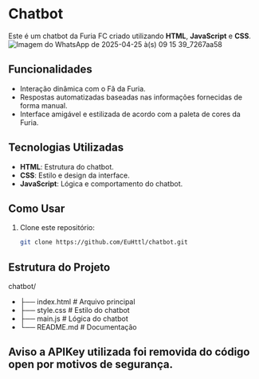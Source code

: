 # Chatbot

Este é um chatbot da Furia FC criado utilizando **HTML**, **JavaScript** e **CSS**.
![Imagem do WhatsApp de 2025-04-25 à(s) 09 15 39_7267aa58](https://github.com/user-attachments/assets/79a96a60-2d59-4c77-8cec-a99cb2b35655)

## Funcionalidades

- Interação dinâmica com o Fã da Furia.
- Respostas automatizadas baseadas nas informações fornecidas de forma manual.
- Interface amigável e estilizada de acordo com a paleta de cores da Furia.

## Tecnologias Utilizadas

- **HTML**: Estrutura do chatbot.
- **CSS**: Estilo e design da interface.
- **JavaScript**: Lógica e comportamento do chatbot.

## Como Usar

1. Clone este repositório:
   ```bash
   git clone https://github.com/EuHttl/chatbot.git

## Estrutura do Projeto

chatbot/
- ├── index.html   # Arquivo principal
- ├── style.css    # Estilo do chatbot
- ├── main.js    # Lógica do chatbot
- └── README.md    # Documentação

## Aviso a APIKey utilizada foi removida do código open por motivos de segurança.
